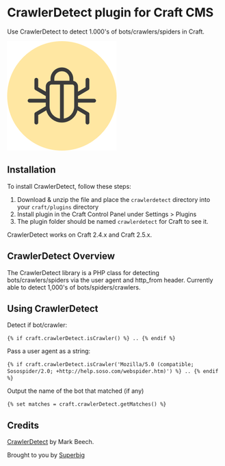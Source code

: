 # CrawlerDetect plugin for Craft CMS

Use CrawlerDetect to detect 1.000's of bots/crawlers/spiders in Craft.

![Icon](resources/icon.png)

## Installation

To install CrawlerDetect, follow these steps:

1. Download & unzip the file and place the `crawlerdetect` directory into your `craft/plugins` directory
2. Install plugin in the Craft Control Panel under Settings > Plugins
3. The plugin folder should be named `crawlerdetect` for Craft to see it.

CrawlerDetect works on Craft 2.4.x and Craft 2.5.x.

## CrawlerDetect Overview

The CrawlerDetect library is a PHP class for detecting bots/crawlers/spiders via the user agent and http_from header. Currently able to detect 1,000&#39;s of bots/spiders/crawlers.

## Using CrawlerDetect

Detect if bot/crawler:
```twig
{% if craft.crawlerDetect.isCrawler() %} .. {% endif %}
```

Pass a user agent as a string:
```twig
{% if craft.crawlerDetect.isCrawler('Mozilla/5.0 (compatible; Sosospider/2.0; +http://help.soso.com/webspider.htm)') %} .. {% endif %}
```

Output the name of the bot that matched (if any)

```twig
{% set matches = craft.crawlerDetect.getMatches() %}
```

## Credits

[CrawlerDetect](https://github.com/JayBizzle/Crawler-Detect) by Mark Beech.

Brought to you by [Superbig](https://superbig.co)
